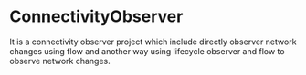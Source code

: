 # ConnectivityObserver
It is a connectivity observer project which include directly observer network changes using flow and another way using lifecycle observer and flow to observe network changes.
